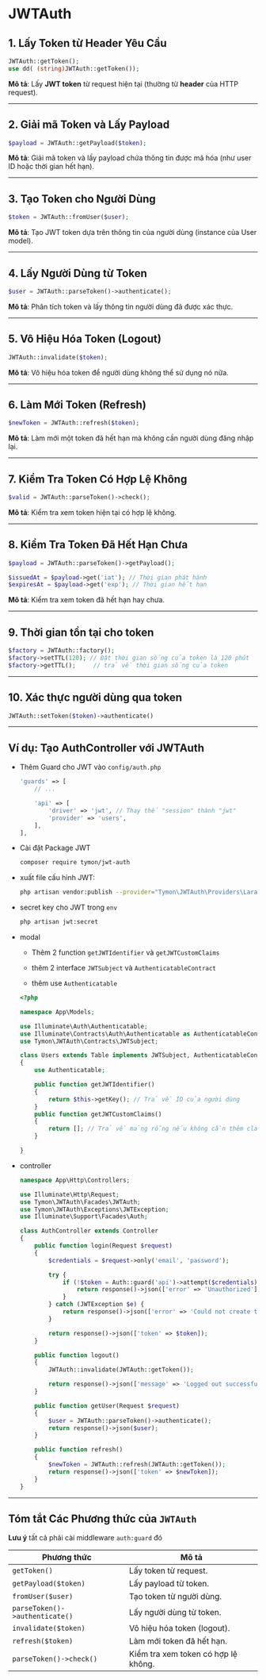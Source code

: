 # JWTAuth

## 1. Lấy Token từ Header Yêu Cầu

```php
JWTAuth::getToken();
use dd( (string)JWTAuth::getToken());
```

**Mô tả**: Lấy **JWT token** từ request hiện tại (thường từ **header** của HTTP request).

---

## 2. Giải mã Token và Lấy Payload

```php
$payload = JWTAuth::getPayload($token);
```

**Mô tả**: Giải mã token và lấy payload chứa thông tin được mã hóa (như user ID hoặc thời gian hết hạn).

---

## 3. Tạo Token cho Người Dùng

```php
$token = JWTAuth::fromUser($user);
```

**Mô tả**: Tạo JWT token dựa trên thông tin của người dùng (instance của User model).

---

## 4. Lấy Người Dùng từ Token

```php
$user = JWTAuth::parseToken()->authenticate();
```

**Mô tả**: Phân tích token và lấy thông tin người dùng đã được xác thực.

---

## 5. Vô Hiệu Hóa Token (Logout)

```php
JWTAuth::invalidate($token);
```

**Mô tả**: Vô hiệu hóa token để người dùng không thể sử dụng nó nữa.

---

## 6. Làm Mới Token (Refresh)

```php
$newToken = JWTAuth::refresh($token);
```

**Mô tả**: Làm mới một token đã hết hạn mà không cần người dùng đăng nhập lại.

---

## 7. Kiểm Tra Token Có Hợp Lệ Không

```php
$valid = JWTAuth::parseToken()->check();
```

**Mô tả**: Kiểm tra xem token hiện tại có hợp lệ không.

---

## 8. Kiểm Tra Token Đã Hết Hạn Chưa

```php
$payload = JWTAuth::parseToken()->getPayload();

$issuedAt = $payload->get('iat'); // Thời gian phát hành
$expiresAt = $payload->get('exp'); // Thời gian hết hạn
```

**Mô tả**: Kiểm tra xem token đã hết hạn hay chưa.

--- 

## 9. Thời gian tồn tại cho token

```php
$factory = JWTAuth::factory();
$factory->setTTL(120); // Đặt thời gian sống của token là 120 phút
$factory->getTTL();     // trả về thời gian sống của token
```

---

## 10. Xác thực người dùng qua token

```php
JWTAuth::setToken($token)->authenticate()
```

---

## Ví dụ: Tạo AuthController với JWTAuth

- Thêm Guard cho JWT vào `config/auth.php`

    ```php
    'guards' => [
        // ...

        'api' => [
            'driver' => 'jwt', // Thay thế "session" thành "jwt"
            'provider' => 'users',
        ],
    ],
    ```

- Cài đặt Package JWT

    ```sh
    composer require tymon/jwt-auth
    ```

- xuất file cấu hình JWT:

    ```sh
    php artisan vendor:publish --provider="Tymon\JWTAuth\Providers\LaravelServiceProvider"
    ```
- secret key cho JWT trong `env`

    ```sh
    php artisan jwt:secret
    ```

- modal
    - Thêm 2 function `getJWTIdentifier` và `getJWTCustomClaims`

    - thêm 2 interface `JWTSubject` và `AuthenticatableContract`

    - thêm use `Authenticatable`

    ```php
    <?php

    namespace App\Models;

    use Illuminate\Auth\Authenticatable;
    use Illuminate\Contracts\Auth\Authenticatable as AuthenticatableContract;
    use Tymon\JWTAuth\Contracts\JWTSubject;

    class Users extends Table implements JWTSubject, AuthenticatableContract
    {
        use Authenticatable;
    
        public function getJWTIdentifier()
        {
            return $this->getKey(); // Trả về ID của người dùng
        }
        public function getJWTCustomClaims()
        {
            return []; // Trả về mảng rỗng nếu không cần thêm claims
        }

    }

    ```

- controller

    ```php
    namespace App\Http\Controllers;

    use Illuminate\Http\Request;
    use Tymon\JWTAuth\Facades\JWTAuth;
    use Tymon\JWTAuth\Exceptions\JWTException;
    use Illuminate\Support\Facades\Auth;

    class AuthController extends Controller
    {
        public function login(Request $request)
        {
            $credentials = $request->only('email', 'password');

            try {
                if (!$token = Auth::guard('api')->attempt($credentials)) {
                    return response()->json(['error' => 'Unauthorized'], 401);
                }
            } catch (JWTException $e) {
                return response()->json(['error' => 'Could not create token'], 500);
            }

            return response()->json(['token' => $token]);
        }

        public function logout()
        {
            JWTAuth::invalidate(JWTAuth::getToken());

            return response()->json(['message' => 'Logged out successfully']);
        }

        public function getUser(Request $request)
        {
            $user = JWTAuth::parseToken()->authenticate();
            return response()->json($user);
        }

        public function refresh()
        {
            $newToken = JWTAuth::refresh(JWTAuth::getToken());
            return response()->json(['token' => $newToken]);
        }
    }
    ```

---

## Tóm tắt Các Phương thức của `JWTAuth`

**Lưu ý** tất cả phải cài middleware `auth:guard` đó

| **Phương thức**                | **Mô tả**                           |
| ------------------------------ | ----------------------------------- |
| `getToken()`                   | Lấy token từ request.               |
| `getPayload($token)`           | Lấy payload từ token.               |
| `fromUser($user)`              | Tạo token từ người dùng.            |
| `parseToken()->authenticate()` | Lấy người dùng từ token.            |
| `invalidate($token)`           | Vô hiệu hóa token (logout).         |
| `refresh($token)`              | Làm mới token đã hết hạn.           |
| `parseToken()->check()`        | Kiểm tra xem token có hợp lệ không. |
